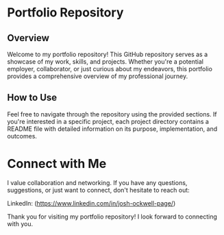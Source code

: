 
# Portfolio Repository
## Overview
Welcome to my portfolio repository! This GitHub repository serves as a showcase of my work, skills, and projects. Whether you're a potential employer, collaborator, or just curious about my endeavors, this portfolio provides a comprehensive overview of my professional journey.

## How to Use
Feel free to navigate through the repository using the provided sections. If you're interested in a specific project, each project directory contains a README file with detailed information on its purpose, implementation, and outcomes.

# Connect with Me
I value collaboration and networking. If you have any questions, suggestions, or just want to connect, don't hesitate to reach out:

LinkedIn: (https://www.linkedin.com/in/josh-ockwell-page/)

Thank you for visiting my portfolio repository! I look forward to connecting with you.
